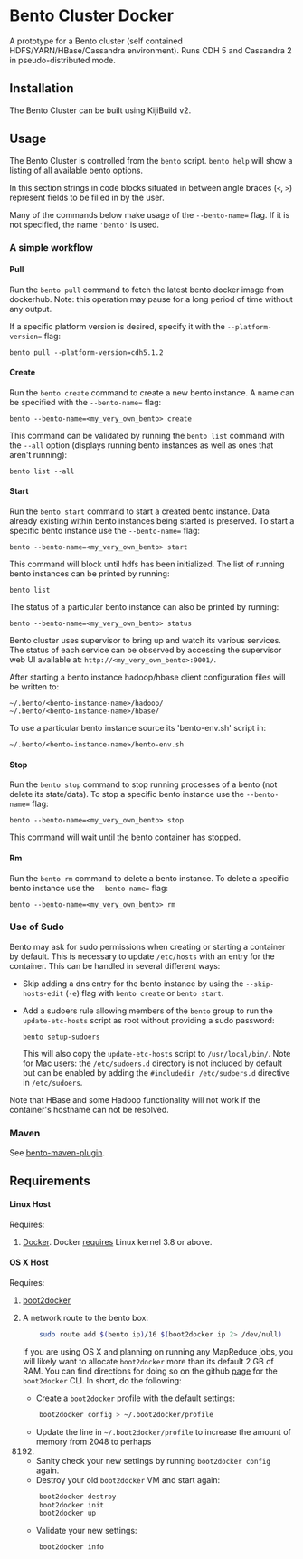 # Bento Cluster Docker

A prototype for a Bento cluster (self contained HDFS/YARN/HBase/Cassandra environment). Runs CDH 5
and Cassandra 2 in pseudo-distributed mode.

## Installation

The Bento Cluster can be built using KijiBuild v2.

## Usage

The Bento Cluster is controlled from the `bento` script. `bento help` will show a listing of
all available bento options.

In this section strings in code blocks situated in between angle braces (`<`, `>`) represent fields
to be filled in by the user.

Many of the commands below make usage of the `--bento-name=` flag. If it is not specified, the name
`'bento'` is used.

### A simple workflow

#### Pull

Run the `bento pull` command to fetch the latest bento docker image from dockerhub. Note: this
operation may pause for a long period of time without any output.

If a specific platform version is desired, specify it with the `--platform-version=` flag:

    bento pull --platform-version=cdh5.1.2

#### Create

Run the `bento create` command to create a new bento instance. A name can be specified with the
`--bento-name=` flag:

    bento --bento-name=<my_very_own_bento> create

This command can be validated by running the `bento list` command with the `--all` option (displays
running bento instances as well as ones that aren't running):

    bento list --all

#### Start

Run the `bento start` command to start a created bento instance. Data already existing within bento
instances being started is preserved. To start a specific bento instance use the `--bento-name=`
flag:

    bento --bento-name=<my_very_own_bento> start

This command will block until hdfs has been initialized. The list of running bento instances can be
printed by running:

    bento list

The status of a particular bento instance can also be printed by running:

    bento --bento-name=<my_very_own_bento> status

Bento cluster uses supervisor to bring up and watch its various services. The status of each service
can be observed by accessing the supervisor web UI available at: `http://<my_very_own_bento>:9001/`.

After starting a bento instance hadoop/hbase client configuration files will be written to:

    ~/.bento/<bento-instance-name>/hadoop/
    ~/.bento/<bento-instance-name>/hbase/

To use a particular bento instance source its 'bento-env.sh' script in:

    ~/.bento/<bento-instance-name>/bento-env.sh

#### Stop

Run the `bento stop` command to stop running processes of a bento (not delete its state/data). To
stop a specific bento instance use the `--bento-name=` flag:

    bento --bento-name=<my_very_own_bento> stop

This command will wait until the bento container has stopped.

#### Rm

Run the `bento rm` command to delete a bento instance. To delete a specific bento instance use the
`--bento-name=` flag:

    bento --bento-name=<my_very_own_bento> rm

### Use of Sudo

Bento may ask for sudo permissions when creating or starting a container by default. This is
necessary to update `/etc/hosts` with an entry for the container. This can be handled in several
different ways:

- Skip adding a dns entry for the bento instance by using the `--skip-hosts-edit` (`-e`) flag with
  `bento create` or `bento start`.
- Add a sudoers rule allowing members of the `bento` group to run the `update-etc-hosts` script as
  root without providing a sudo password:

      bento setup-sudoers

  This will also copy the `update-etc-hosts` script to `/usr/local/bin/`. Note for Mac users: the
  `/etc/sudoers.d` directory is not included by default but can be enabled by adding the
  `#includedir /etc/sudoers.d` directive in `/etc/sudoers`.

Note that HBase and some Hadoop functionality will not work if the container's hostname can not be
resolved.

### Maven

See [bento-maven-plugin](https://github.com/kijiproject/bento-maven-plugin).

## Requirements

#### Linux Host

Requires:

1. [Docker](https://docker.com/). Docker
   [requires](http://docker.readthedocs.org/en/v0.5.3/installation/kernel/) Linux kernel 3.8 or
   above.

#### OS X Host

Requires:

1. [boot2docker](https://github.com/boot2docker/boot2docker)
3. A network route to the bento box:
    ```bash
        sudo route add $(bento ip)/16 $(boot2docker ip 2> /dev/null)
    ```

    If you are using OS X and planning on running any MapReduce jobs, you will likely want to allocate
    `boot2docker` more than its default 2 GB of RAM.  You can find directions for doing so on the github
    [page](https://github.com/boot2docker/boot2docker-cli) for the `boot2docker` CLI.  In short, do the
    following:

    - Create a `boot2docker` profile with the default settings:
    ```bash
        boot2docker config > ~/.boot2docker/profile
    ````
    - Update the line in `~/.boot2docker/profile` to increase the amount of memory from 2048 to perhaps
    8192.
    - Sanity check your new settings by running `boot2docker config` again.
    - Destroy your old `boot2docker` VM and start again:
    ```bash
        boot2docker destroy
        boot2docker init
        boot2docker up
    ```
    - Validate your new settings:
    ```bash
        boot2docker info
    ```
